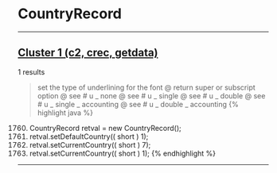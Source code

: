 # CountryRecord

***

## [Cluster 1 (c2, crec, getdata)](./1)
1 results
> set the type of underlining for the font @ return super or subscript option @ see # u _ none @ see # u _ single @ see # u _ double @ see # u _ single _ accounting @ see # u _ double _ accounting 
{% highlight java %}
1760. CountryRecord retval = new CountryRecord();
1762. retval.setDefaultCountry(( short ) 1);
1766.   retval.setCurrentCountry(( short ) 7);
1769.   retval.setCurrentCountry(( short ) 1);
{% endhighlight %}

***

